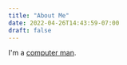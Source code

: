 ```yaml
---
title: "About Me"
date: 2022-04-26T14:43:59-07:00
draft: false
---
```


I'm a [computer man](https://www.youtube.com/watch?v=V51OJr0ee6E).

